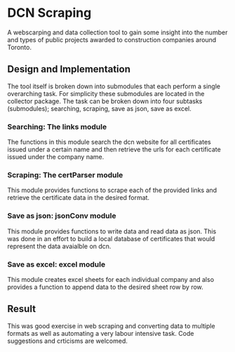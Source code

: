 # DCN Scraping 
A webscarping and data collection tool to gain some insight into the number and types of public projects awarded to construction companies around Toronto. 

## Design and Implementation 
The tool itself is broken down into submodules that each perform a single overarching task. For simplicity these submodules are located in the collector package. The task can be broken down into four subtasks (submodules); searching, scraping, save as json, save as excel. 

### Searching: The links module
The functions in this module search the dcn website for all certificates issued under a certain name and then retrieve the urls for each certificate issued under the company name. 

### Scraping: The certParser module
This module provides functions to scrape each of the provided links and retrieve the certificate data in the desired format. 

### Save as json: jsonConv module 
This module provides functions to write data and read data as json. This was done in an effort to build a local database of certificates that would represent the data avaialble on dcn. 

### Save as excel: excel module 
This module creates excel sheets for each individual company and also provides a function to append data to the desired sheet row by row. 

## Result
This was good exercise in web scraping and converting data to multiple formats as well as automating a very labour intensive task. Code suggestions and crticisms are welcomed. 
